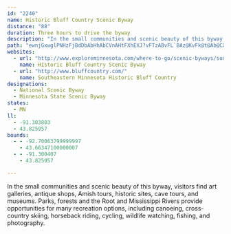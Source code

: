 ```yaml
---
id: "2240"
name: Historic Bluff Country Scenic Byway
distance: "88"
duration: Three hours to drive the byway
description: "In the small communities and scenic beauty of this byway, visitors find art galleries, antique shops, Amish tours, historic sites, cave tours, and museums. Parks, forests and the Root and Mississippi Rivers provide opportunities for many recreation options, including canoeing, cross-country skiing, horseback riding, cycling, wildlife watching, fishing, and photography."
path: "ewnjGxwglPNHzFjBdDbAbHhAbCVnAHtFXhEXJ?vFTzABvFL`BAz@KvFk@t@Ab@CXMfINlCOnCi@bD{A|Cy@`Z{KvHmB|Ey@d`@cE|DS|D\\xA^hBx@lBxArBzBnDxFv@nBZxAnCfTzEva@`@zG\\vVRfDnAhKfI~^`FhTtBpHlChHrCfFxBdDvDrErE~DbFzCnKxFli@vWtBx@xJfF|FfBbGp@jENrDd@vBBvBQvAxAbAxEbGda@RxBDhA?\\A~@E`AKfAYbBAXi@fAiAlDYfBOdC?|BbAbQd@vQI`EUvD?fDHdBTzBhAtG^jDb@lHNtFd@rFzFr_@DjA?nHP|CvCdOLxBjAx[DpBAfFw@bME~KExA_BfLStD?`BXxLM`Da@vCi@bBsUtp@oAdFeAnIwAjGuMl^e@jBWtBBpDTdBd@fBv@zAbEpEt@jAv@fBVfAX~BFrBIdZOrJO~RNpf@CxD[lGqGbq@g@pDeDtNaGxUsPzj@eAxF{@hIgCl[c@bDuAbRy@~N}C~_C?pEHnGNtFlCva@dA`Ih@lCnAxE|AxDvDnHxBzDlC~DjC~CpFdDbAz@x@dAjKvS~@vCx@nGDzCIbZE|AeAbNm@|NI`EbAxm@VxCZ`ChB~HrAbJEpl@?x@AdD?\\Aj@?P?jBA~@@l@Bn[DzFBlAF|O@fCAvBB\\C`@DdFAXBvFDb@C\\BfIh@zk@?xBI`DW~D_@pDgJ|g@}AvHaB`GcBhEiRja@yAjEmBtH_AxEc@bDyD~b@cAxIoLrm@g@zDa@nFEvFLhFd@`FhA~F|AxErDlHtd@tu@|DbIvBxFpBfGvArFpBfKpCbQpF~\\r@fGt@nJ^fNAhKSxIe@nHaAfJmMp`AiA~Ey@hCiAvCsCzFyAzBiAvAsCfC{DxBiCr@}z@zRiFzAcB|@sBnAsVlSwA~AyAtBy@dBsAnDgApE]xBYzCOjCEtC?xAJjDb@lE`@`CtH|_@h@`Dn@tE^rHD~DK`Hc@lF_ArGu@`DsAdEeAhCio@vpAgCvG}D`Nm@dBeIpWmBxHeA|HIdf@XdExAhQap@t@c@vH_AdSCjGX`FnKhoAxI~bAzLzyApB`RjB|EfBjCj^x_@bBfEd@pDJbWVhGvIzp@hA~DrBnCxCpA`Lr@bCA|BQfCs@~A_ApIgHtB_@zBLvG|BlAt@jAdAjN~UvCxGnBxJxBtMlEbMjBxG`BjV\\zJm@rGyFvWuEtPsFfPmGjNyA|Dc@`EItFl@fKx@nUn@nH|AfFjCxDnC~A|KdD|DNlD_@jNoCvCYnP]dHrAjB|@xAfAhAfBhB`E|DdOt@fGEbImAzSDlH|@hDbAdBxCxAtDDnEqBrE}AbTwL~DoAhIy@tPzEpHjHxBbH~@rJVnMG`SyArS_@|CwFjOyA~E}EjTiCfS]zHT~Ef@|C~A|CbBlAdBj@zBK|G_A`Mk@nKuC~Ce@lC?pHlCjClB~E~CbC`AxSpGhBlAnBtBr@hAx@fBh@fC^rCDvAVdTLfDl@`H~ApH~BtG\\~BBtCOdCm@dCoAnBiCrBeMfI{GfFkMlMyClB}@\\q\\fCiA^_An@mAvAo@`Bc@pBGlCDrBPrAb@dB|@dBxAzAnAd@nBRnKJjI`BxIlF`CvDbDzIbAhF`@fJv@bYd@xFxA`J|@|Ex@xCfFxKtAtB|ApAnB~@bD^fFiAxO}GbG_BlE?lBX~@^tAx@nAdApBzCvA~Dp@fGHzMDFO~HB`CXpBz@zBxDjEjChB~C^tRJlA`@^b@\\~@P~@Bzn@HxEj@z@l@\\lHC|Cw@v@Gp@FvEvEbBt@bHNbBr@~AtA~JtTfE`KXjBJ~A?zJr@bHhBdFhC`GnBnBbEpAbOfBxDvCfBxBh@f@`AXfAWXUZg@Rw@`@{Mf@mA`@g@`@O^ApA`@`@x@FjAKrJ^zA\\l@hJdFnQ`LpBrBbBjCbEnIzb@b~@hn@l`AbCzCrC|BrDfB`\\fEnC~Al@`Ad@jAlIhZLhIqLv]iA`Ey@lGWrEAfIJbS?hKIdG[zHoAzIgEzUiB`GsBfEkEtG]ZiLzQiB~GsArPOpE_Che@i@zCwC~Jm@fEUtGIrGa@zGg@xC_CzEoLrP_FnGiClAcARyJYeAJiBj@mBhAuA|AqEtHv@dBTlA^pCX`FMnSBvQZhwA?nWPtOCnRJdULrFj@hI`@|CjA`H`Kd_@fBhKd@~F^nN^dtF?lEO`Gu@|LMxEVdl@@dZ[rdARtp@G~Du@`RInE?nz@h@nm@ErGYjLIdINja@EdCSzBk@nE}@|DcBfFeCrEoChDoKxIcCfCcBjC}AhDeArCw@vCo@bD[|CW`EKro@Blf@D`Kd@tErAfFz@lBjDvFtAnCvAlDx@fElDhWVfDl@bP`I`bCXrClE|Zd@zFHvRNt{BEj^Hv_BIxDOlBcBlGag@xfAuBzEcCxGy@hDuAfHkAvIk@tB}c@lc@gKdLyCtCiC`D}FvGmAfBiArCm@tBOjAOdCHnPK`Da@dEoA`G{A`EgEzGqZ|`@wC`Fk@xAcAtD_@pBY`BY~F?x}@\\np@j@tb@BbKCrpDRxaBNdh@?tx@K`d@D`n@Nxg@?~a@NbyAC|a@Jj_@Cbo@@jC?xEAxAC~@G|cAb@r_C?bqBQfqBNvdATd`@Tx{BKpgCSrIe@tK"
websites:
  - url: "http://www.exploreminnesota.com/where-to-go/scenic-byways/southern-byways/historic-bluff-country/index.aspx"
    name: Historic Bluff Country Scenic Byway
  - url: "http://www.bluffcountry.com/"
    name: Southeastern Minnesota Historic Bluff Country
designations:
  - National Scenic Byway
  - Minnesota State Scenic Byway
states:
  - MN
ll:
  - -91.303803
  - 43.825957
bounds:
  - - -92.70063799999997
    - 43.66347100000007
  - - -91.300407
    - 43.825957

---
```


In the small communities and scenic beauty of this byway, visitors find art galleries, antique shops, Amish tours, historic sites, cave tours, and museums. Parks, forests and the Root and Mississippi Rivers provide opportunities for many recreation options, including canoeing, cross-country skiing, horseback riding, cycling, wildlife watching, fishing, and photography.
